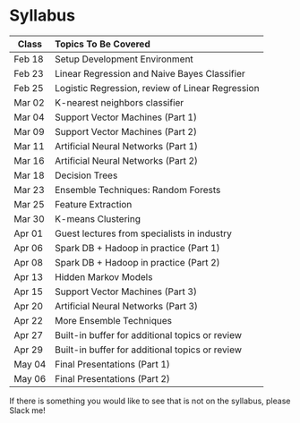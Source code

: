 # Syllabus
Class         | Topics To Be Covered
------------- |:---------------------
Feb 18        | Setup Development Environment
Feb 23        | Linear Regression and Naive Bayes Classifier
Feb 25        | Logistic Regression, review of Linear Regression
Mar 02        | K-nearest neighbors classifier
Mar 04        | Support Vector Machines (Part 1)
Mar 09        | Support Vector Machines (Part 2)
Mar 11        | Artificial Neural Networks (Part 1)
Mar 16        | Artificial Neural Networks (Part 2)
Mar 18        | Decision Trees
Mar 23        | Ensemble Techniques: Random Forests
Mar 25        | Feature Extraction
Mar 30        | K-means Clustering
Apr 01        | Guest lectures from specialists in industry
Apr 06        | Spark DB + Hadoop in practice (Part 1)
Apr 08        | Spark DB + Hadoop in practice (Part 2)
Apr 13        | Hidden Markov Models
Apr 15        | Support Vector Machines (Part 3)
Apr 20        | Artificial Neural Networks (Part 3)
Apr 22        | More Ensemble Techniques
Apr 27        | Built-in buffer for additional topics or review
Apr 29        | Built-in buffer for additional topics or review
May 04        | Final Presentations (Part 1)
May 06        | Final Presentations (Part 2)

If there is something you would like to see that is not on the syllabus, please Slack me!
